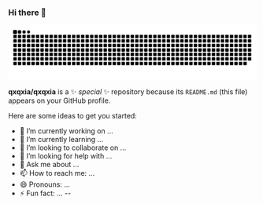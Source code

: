 ### Hi there 👋
 
<p align="center"><img src="https://raw.githubusercontent.com/qxqxia/qxqxia/master/assets/github-contribution-grid-snake.svg" alt="Hello, World! (Or just a snake. (Or just use Markdown :D))" /></p>

**qxqxia/qxqxia** is a ✨ _special_ ✨ repository because its `README.md` (this file) appears on your GitHub profile.

Here are some ideas to get you started:

- 🔭 I’m currently working on ...
- 🌱 I’m currently learning ...
- 👯 I’m looking to collaborate on ...
- 🤔 I’m looking for help with ...
- 💬 Ask me about ...
- 📫 How to reach me: ...
- 😄 Pronouns: ...
- ⚡ Fun fact: ...
--
